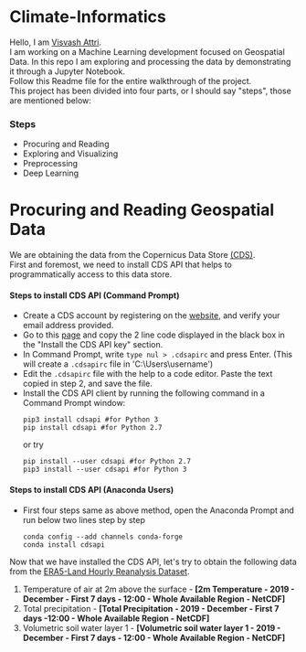 # Climate-Informatics 
Hello, I am <a href="https://www.linkedin.com/in/visvash-attri/">Visvash Attri</a>.  
I am working on a Machine Learning development focused on Geospatial Data. In this repo I am exploring and processing the data by demonstrating it through a Jupyter Notebook.  
Follow this Readme file for the entire walkthrough of the project.  
This project has been divided into four parts, or I should say "steps", those are mentioned below:  

### Steps  
- Procuring and Reading  
- Exploring and Visualizing  
- Preprocessing  
- Deep Learning  

# Procuring and Reading Geospatial Data
We are obtaining the data from the Copernicus Data Store <a href="https://cds.climate.copernicus.eu/cdsapp#!/home">(CDS)</a>.  
First and foremost, we need to install CDS API that helps to programmatically access to this data store.
#### Steps to install CDS API (Command Prompt)
- Create a CDS account by registering on the <a href="https://cds.climate.copernicus.eu/cdsapp#!/home">website</a>, and verify your email address provided.  
- Go to this <a href="https://cds.climate.copernicus.eu/api-how-to">page</a> and copy the 2 line code displayed in the black box in the "Install the CDS API key" section.
- In Command Prompt, write ``` type nul > .cdsapirc ``` and press Enter. (This will create a ```.cdsapirc``` file in 'C:\Users\username')
- Edit the ```.cdsapirc``` file with the help to a code editor. Paste the text copied in step 2, and save the file.  
- Install the CDS API client by running the following command in a Command Prompt window:  
  ```
  pip3 install cdsapi #for Python 3
  pip install cdsapi #for Python 2.7
  ```
  or try  
  ```
  pip install --user cdsapi #for Python 2.7
  pip3 install --user cdsapi #for Python 3
  ```
#### Steps to install CDS API (Anaconda Users)
- First four steps same as above method, open the Anaconda Prompt and run below two lines step by step  
  ```
  conda config --add channels conda-forge
  conda install cdsapi
  ```
Now that we have installed the CDS API, let's try to obtain the following data from the <a href="https://cds.climate.copernicus.eu/cdsapp#!/dataset/reanalysis-era5-land?tab=overview">ERA5-Land Hourly Reanalysis Dataset</a>.  
1. Temperature of air at 2m above the surface - <b>[2m Temperature - 2019 - December - First 7 days - 12:00 - Whole Available Region - NetCDF]</b> 
2. Total precipitation - <b>[Total Precipitation - 2019 - December - First 7 days -12:00 - Whole Available Region - NetCDF]</b>  
3. Volumetric soil water layer 1 - <b>[Volumetric soil water layer 1 - 2019 - December - First 7 days - 12:00 - Whole Available Region - NetCDF]</b>
